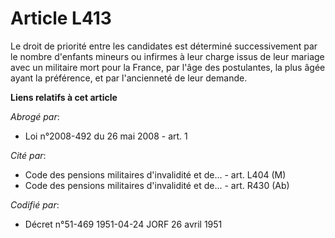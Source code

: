# Article L413

Le droit de priorité entre les candidates est déterminé successivement par le nombre d'enfants mineurs ou infirmes à leur
charge issus de leur mariage avec un militaire mort pour la France, par l'âge des postulantes, la plus âgée ayant la
préférence, et par l'ancienneté de leur demande.

**Liens relatifs à cet article**

_Abrogé par_:

  - Loi n°2008-492 du 26 mai 2008 - art. 1

_Cité par_:

  - Code des pensions militaires d'invalidité et de... - art. L404 (M)
  - Code des pensions militaires d'invalidité et de... - art. R430 (Ab)

_Codifié par_:

  - Décret n°51-469 1951-04-24 JORF 26 avril 1951
